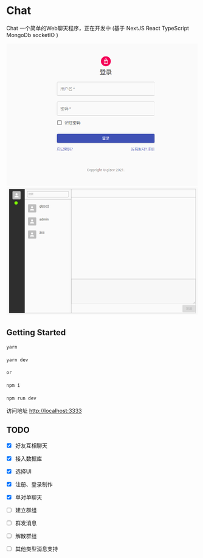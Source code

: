 # Chat
Chat 一个简单的Web聊天程序，正在开发中 (基于 NextJS React TypeScript MongoDb socketIO )

![image](doc/images/login.png)
![image](doc/images/main.png)

## Getting Started

```bash
yarn

yarn dev

or

npm i

npm run dev

```
访问地址 [http://localhost:3333](http://localhost:3333)



## TODO
- [x] 好友互相聊天
- [x] 接入数据库
- [x] 选择UI
- [x] 注册、登录制作
- [x] 单对单聊天
- [ ] 建立群组
- [ ] 群发消息
- [ ] 解散群组
- [ ] 其他类型消息支持

